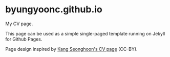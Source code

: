 # byungyoonc.github.io
My CV page. 

This page can be used as a simple single-paged template running on Jekyll for Github Pages.


Page design inspired by [Kang Seonghoon's CV page][kangcv] (CC-BY).

[kangcv]:http://mearie.org/about/curriculum-vitae
